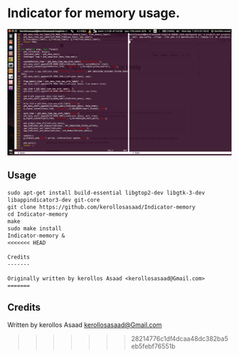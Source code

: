 Indicator for memory usage.
===========================

![](https://raw.githubusercontent.com/kerollosasaad/Indicator-memory/master/scr1.png)

Usage
-----

```
sudo apt-get install build-essential libgtop2-dev libgtk-3-dev libappindicator3-dev git-core
git clone https://github.com/kerollosasaad/Indicator-memory
cd Indicator-memory
make
sudo make install
Indicator-memory &
<<<<<<< HEAD

Credits
-------

Originally written by kerollos Asaad <kerollosasaad@Gmail.com>
=======
```

Credits
-----

Written by kerollos Asaad <kerollosasaad@Gmail.com>
>>>>>>> 28214776c1df4dcaa48dc382ba5eb5febf76551b
